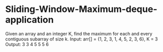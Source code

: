 # Sliding-Window-Maximum-deque-application
Given an array and an integer K, find the maximum for each and every contiguous subarray of size k.
Input: arr[] = {1, 2, 3, 1, 4, 5, 2, 3, 6}, K = 3 
Output: 3 3 4 5 5 5 6
